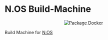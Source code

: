 # N.OS Build-Machine

<div align="center">

[![Package Docker](https://github.com/I73v/nos-build-machine/actions/workflows/package-docker.yml/badge.svg)](https://github.com/I73v/nos-build-machine/actions/workflows/package-docker.yml)

</div>

Build Machine for [N.OS](https://github.com/I73v/nos)
